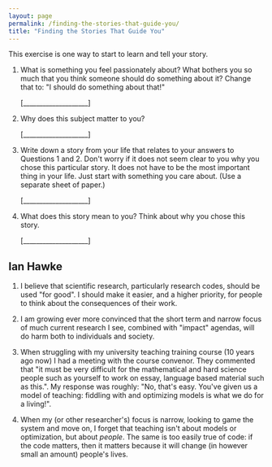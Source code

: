 ```yaml
---
layout: page
permalink: /finding-the-stories-that-guide-you/
title: "Finding the Stories That Guide You"
---
```


This exercise is one way to start to learn and tell your story.

1.  What is something you feel passionately about?
    What bothers you so much that you think someone should do something about it?
    Change that to: "I should do something about that!"

    [____________________]

2.  Why does this subject matter to you?

    [____________________]

3.  Write down a story from your life that relates to your answers to Questions 1 and 2.
    Don't worry if it does not seem clear to you why you chose this particular story.
    It does not have to be the most important thing in your life.
    Just start with something you care about.
    (Use a separate sheet of paper.)

    [____________________]

4.  What does this story mean to you?
    Think about why you chose this story.

    [____________________]

## Ian Hawke

1. I believe that scientific research, particularly research codes, should be used "for good". I should make it easier, and a higher priority, for people to think about the consequences of their work.

2. I am growing ever more convinced that the short term and narrow focus of much current research I see, combined with "impact" agendas, will do harm both to individuals and society.

3. When struggling with my university teaching training course (10 years ago now) I had a meeting with the course convenor. They commented that "it must be very difficult for the mathematical and hard science people such as yourself to work on essay, language based material such as this.". My response was roughly: "No, that's easy. You've given us a model of teaching: fiddling with and optimizing models is what we do for a living!".

4. When my (or other researcher's) focus is narrow, looking to game the system and move on, I forget that teaching isn't about models or optimization, but about *people*. The same is too easily true of code: if the code matters, then it matters because it will change (in however small an amount) people's lives.
